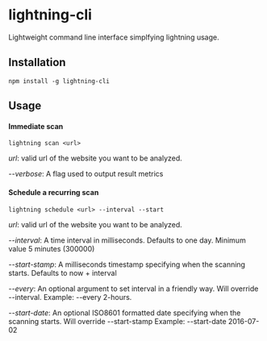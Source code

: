 # lightning-cli

Lightweight command line interface simplfying lightning usage.

## Installation

```
npm install -g lightning-cli
```

## Usage

#### Immediate scan
```
lightning scan <url>
```

_url_: valid url of the website you want to be analyzed.

_--verbose_: A flag used to output result metrics

#### Schedule a recurring scan
```
lightning schedule <url> --interval --start
```
_url_: valid url of the website you want to be analyzed.

_--interval_: A time interval in milliseconds. Defaults to one day. Minimum value 5 minutes (300000)

_--start-stamp_: A milliseconds timestamp specifying when the scanning starts. Defaults to now + interval

_--every_: An optional argument to set interval in a friendly way. Will override --interval. Example: --every 2-hours.

_--start-date_: An optional ISO8601 formatted date specifying when the scanning starts. Will override --start-stamp Example: --start-date 2016-07-02
